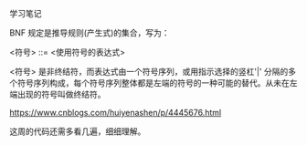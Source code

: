 学习笔记

BNF 规定是推导规则(产生式)的集合，写为：

<符号> ::= <使用符号的表达式>

<符号> 是非终结符，而表达式由一个符号序列，或用指示选择的竖杠'|' 分隔的多个符号序列构成，每个符号序列整体都是左端的符号的一种可能的替代。从未在左端出现的符号叫做终结符。

https://www.cnblogs.com/huiyenashen/p/4445676.html

这周的代码还需多看几遍，细细理解。